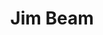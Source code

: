 ---
title: 'Jim Beam'
description: 'Lorem ipsum dolor sit amet consectetur adipisicing elit. Obcaecati sint cumque voluptatem cupiditate odit corporis.'
price: 29
---